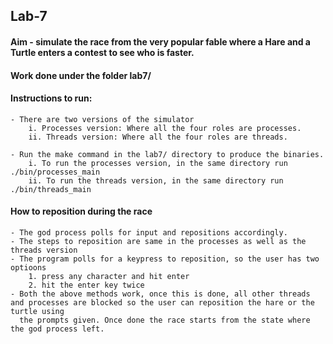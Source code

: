 ## Lab-7
#### Aim - simulate the race from the very popular fable where a Hare and a Turtle enters a contest to see who is faster.
#### Work done under the folder lab7/
#### Instructions to run:
    - There are two versions of the simulator
        i. Processes version: Where all the four roles are processes.
        ii. Threads version: Where all the four roles are threads.
    
    - Run the make command in the lab7/ directory to produce the binaries.
        i. To run the processes version, in the same directory run ./bin/processes_main
        ii. To run the threads version, in the same directory run ./bin/threads_main
                  
#### How to reposition during the race
    - The god process polls for input and repositions accordingly.
    - The steps to reposition are same in the processes as well as the threads version
    - The program polls for a keypress to reposition, so the user has two optioons 
        1. press any character and hit enter
        2. hit the enter key twice
    - Both the above methods work, once this is done, all other threads and processes are blocked so the user can reposition the hare or the turtle using 
      the prompts given. Once done the race starts from the state where the god process left.